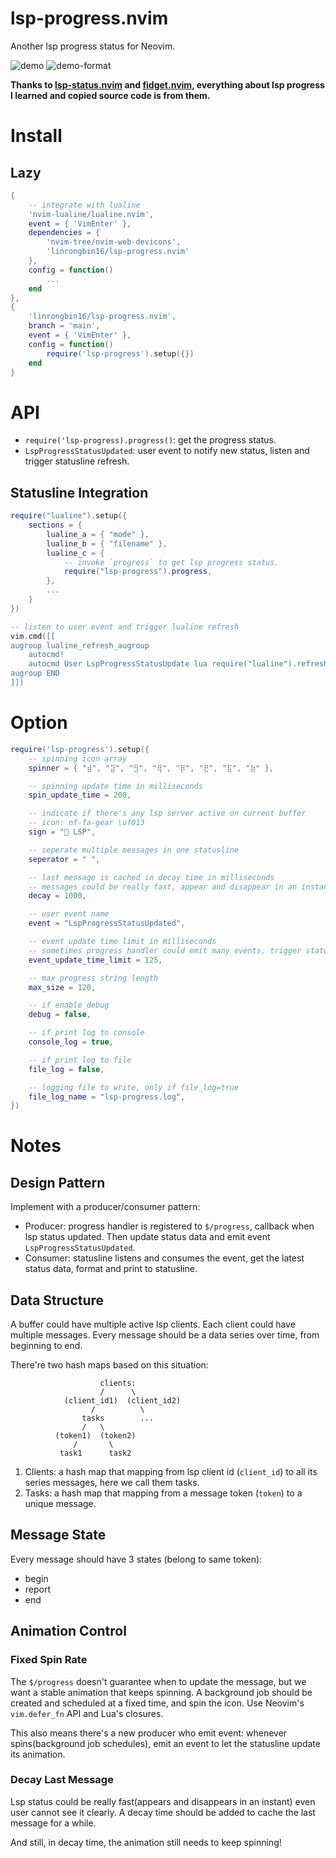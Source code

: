 # lsp-progress.nvim

Another lsp progress status for Neovim.

![demo](https://user-images.githubusercontent.com/6496887/215637132-65e27eac-df71-4d17-9365-b516d6536ece.jpg)
![demo-format](https://user-images.githubusercontent.com/6496887/215700315-9d205333-b0e8-4630-9afd-67e2a1c6e3ae.jpg)

**Thanks to [lsp-status.nvim](https://github.com/nvim-lua/lsp-status.nvim) and [fidget.nvim](https://github.com/j-hui/fidget.nvim), everything about lsp progress I learned and copied source code is from them.**

# Install

## Lazy

```lua
{
    -- integrate with lualine
    'nvim-lualine/lualine.nvim',
    event = { 'VimEnter' },
    dependencies = {
        'nvim-tree/nvim-web-devicons',
        'linrongbin16/lsp-progress.nvim'
    },
    config = function()
        ...
    end
},
{
    'linrongbin16/lsp-progress.nvim',
    branch = 'main',
    event = { 'VimEnter' },
    config = function()
        require('lsp-progress').setup({})
    end
}
```

# API

- `require('lsp-progress).progress()`: get the progress status.
- `LspProgressStatusUpdated`: user event to notify new status, listen and trigger statusline refresh.

## Statusline Integration

```lua
require("lualine").setup({
    sections = {
		lualine_a = { "mode" },
		lualine_b = { "filename" },
		lualine_c = {
            -- invoke `progress` to get lsp progress status.
            require("lsp-progress").progress,
        },
        ...
    }
})

-- listen to user event and trigger lualine refresh
vim.cmd([[
augroup lualine_refresh_augroup
    autocmd!
    autocmd User LspProgressStatusUpdate lua require("lualine").refresh()
augroup END
]])
```

# Option

```lua
require('lsp-progress').setup({
    -- spinning icon array
    spinner = { "⣾", "⣽", "⣻", "⢿", "⡿", "⣟", "⣯", "⣷" },

    -- spinning update time in milliseconds
    spin_update_time = 200,

    -- indicate if there's any lsp server active on current buffer
    -- icon: nf-fa-gear \uf013
    sign = " LSP",

    -- seperate multiple messages in one statusline
    seperator = " ",

    -- last message is cached in decay time in milliseconds
    -- messages could be really fast, appear and disappear in an instant
    decay = 1000,

    -- user event name
    event = "LspProgressStatusUpdated",

    -- event update time limit in milliseconds
    -- sometimes progress handler could emit many events, trigger statusline refresh too many
    event_update_time_limit = 125,

    -- max progress string length
    max_size = 120,

    -- if enable debug
    debug = false,

    -- if print log to console
    console_log = true,

    -- if print log to file
    file_log = false,

    -- logging file to write, only if file_log=true
    file_log_name = "lsp-progress.log",
})
```

# Notes

## Design Pattern

Implement with a producer/consumer pattern:

- Producer: progress handler is registered to `$/progress`, callback when lsp status updated. Then update status data and emit event `LspProgressStatusUpdated`.
- Consumer: statusline listens and consumes the event, get the latest status data, format and print to statusline.

## Data Structure

A buffer could have multiple active lsp clients. Each client could have multiple messages. Every message should be a data series over time, from beginning to end.

There're two hash maps based on this situation:

```
                    clients:
                    /      \
            (client_id1)  (client_id2)
                  /          \
                tasks        ...
                /   \
          (token1)  (token2)
              /       \
           task1      task2
```

1. Clients: a hash map that mapping from lsp client id (`client_id`) to all its series messages, here we call them tasks.
2. Tasks: a hash map that mapping from a message token (`token`) to a unique message.

## Message State

Every message should have 3 states (belong to same token):

- begin
- report
- end

## Animation Control

### Fixed Spin Rate

The `$/progress` doesn't guarantee when to update the message, but we want a stable animation that keeps spinning. A background job should be created and scheduled at a fixed time, and spin the icon. Use Neovim's `vim.defer_fn` API and Lua's closures.

This also means there's a new producer who emit event: whenever spins(background job schedules), emit an event to let the statusline update its animation.

### Decay Last Message

Lsp status could be really fast(appears and disappears in an instant) even user cannot see it clearly. A decay time should be added to cache the last message for a while.

And still, in decay time, the animation still needs to keep spinning!
